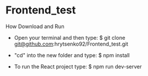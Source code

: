 # Frontend_test

How Download and Run

- Open your terminal and then type: $ git clone git@github.com:hrytsenko92/Frontend_test.git

- "cd" into the new folder and type: $ npm install

- To run the React project type: $ npm run dev-server
